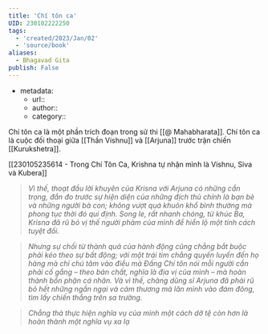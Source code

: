 ```yaml
---
title: 'Chí tôn ca'
UID: 230102222250
tags:
  - 'created/2023/Jan/02'
  - 'source/book'
aliases:
  - Bhagavad Gita
publish: False
---
```

- metadata:
	- url::
	- author::
	- category::

Chí tôn ca là một phần trích đoạn trong sử thi [[@ Mahabharata]].
Chí tôn ca là cuộc đối thoại giữa [[Thần Vishnu]] và [[Arjuna]] trước trận chiến [[Kurukshetra]]. 

[[230105235614 - Trong Chí Tôn Ca, Krishna tự nhận mình là Vishnu, Siva và Kubera]]

> *Vì thế, thoạt đầu lời khuyên của Krisna với Arjuna có những cẩn trọng, đắn đo trước sự hiện diện của những địch thủ chính là bạn bè và những người bà con; không vượt quá khuôn khổ bình thường mà phong tục thời đó qui định. Song le, rất nhanh chóng, từ khúc Ba, Krisna đã rũ bỏ vị thế người phàm của mình để hiển lộ một tính cách tuyệt đối.*

> *Nhưng sự chối từ thành quả của hành động cũng chẳng bắt buộc phải kéo theo sự bất động; với một trái tim chẳng quyến luyến đến họ hàng mà chỉ chú tâm vào điều mà Đấng Chí tôn nói mỗi người cần phải cố gắng – theo bản chất, nghĩa là địa vị của mình – mà hoàn thành bổn phận cá nhân. Và vì thế, chàng dũng sĩ Arjuna đã phải rũ bỏ hết những ngần ngại và cảm thương mà lăn mình vào đám đông, tìm lấy chiến thắng trên sa trường.*

> *Chẳng thà thực hiện nghĩa vụ của mình một cách dở tệ còn hơn là hoàn thành một nghĩa vụ xa lạ*